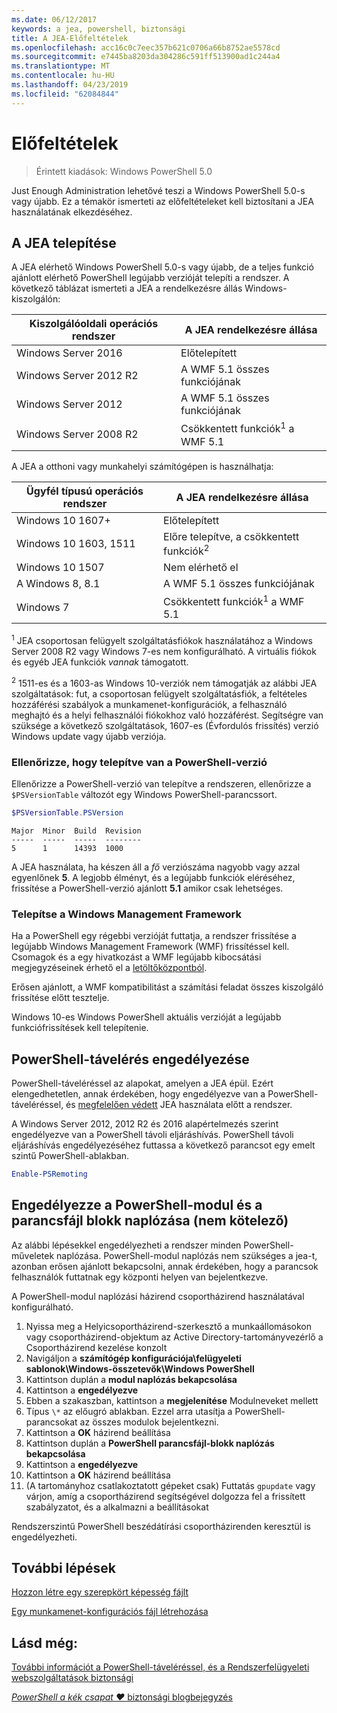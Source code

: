 ```yaml
---
ms.date: 06/12/2017
keywords: a jea, powershell, biztonsági
title: A JEA-Előfeltételek
ms.openlocfilehash: acc16c0c7eec357b621c0706a66b8752ae5578cd
ms.sourcegitcommit: e7445ba8203da304286c591ff513900ad1c244a4
ms.translationtype: MT
ms.contentlocale: hu-HU
ms.lasthandoff: 04/23/2019
ms.locfileid: "62084844"
---
```

# <a name="prerequisites"></a>Előfeltételek

> Érintett kiadások: Windows PowerShell 5.0

Just Enough Administration lehetővé teszi a Windows PowerShell 5.0-s vagy újabb.
Ez a témakör ismerteti az előfeltételeket kell biztosítani a JEA használatának elkezdéséhez.

## <a name="install-jea"></a>A JEA telepítése

A JEA elérhető Windows PowerShell 5.0-s vagy újabb, de a teljes funkció ajánlott elérhető PowerShell legújabb verzióját telepíti a rendszer.
A következő táblázat ismerteti a JEA a rendelkezésre állás Windows-kiszolgálón:

Kiszolgálóoldali operációs rendszer   | A JEA rendelkezésre állása
--------------------------|--------------------------------
Windows Server 2016       | Előtelepített
Windows Server 2012 R2    | A WMF 5.1 összes funkciójának
Windows Server 2012       | A WMF 5.1 összes funkciójának
Windows Server 2008 R2    | Csökkentett funkciók<sup>1</sup> a WMF 5.1

A JEA a otthoni vagy munkahelyi számítógépen is használhatja:

Ügyfél típusú operációs rendszer   | A JEA rendelkezésre állása
--------------------------|-----------------------------------------------------
Windows 10 1607+          | Előtelepített
Windows 10 1603, 1511     | Előre telepítve, a csökkentett funkciók<sup>2</sup>
Windows 10 1507           | Nem elérhető el
A Windows 8, 8.1            | A WMF 5.1 összes funkciójának
Windows 7                 | Csökkentett funkciók<sup>1</sup> a WMF 5.1

<sup>1</sup> JEA csoportosan felügyelt szolgáltatásfiókok használatához a Windows Server 2008 R2 vagy Windows 7-es nem konfigurálható.
A virtuális fiókok és egyéb JEA funkciók *vannak* támogatott.

<sup>2</sup> 1511-es és a 1603-as Windows 10-verziók nem támogatják az alábbi JEA szolgáltatások: fut, a csoportosan felügyelt szolgáltatásfiók, a feltételes hozzáférési szabályok a munkamenet-konfigurációk, a felhasználó meghajtó és a helyi felhasználói fiókokhoz való hozzáférést.
Segítségre van szüksége a következő szolgáltatások, 1607-es (Évfordulós frissítés) verzió Windows update vagy újabb verziója.

### <a name="check-which-version-of-powershell-is-installed"></a>Ellenőrizze, hogy telepítve van a PowerShell-verzió

Ellenőrizze a PowerShell-verzió van telepítve a rendszeren, ellenőrizze a `$PSVersionTable` változót egy Windows PowerShell-parancssort.

```powershell
$PSVersionTable.PSVersion
```

```output
Major  Minor  Build  Revision
-----  -----  -----  --------
5      1      14393  1000
```

A JEA használata, ha készen áll a *fő* verziószáma nagyobb vagy azzal egyenlőnek **5**.
A legjobb élményt, és a legújabb funkciók eléréséhez, frissítése a PowerShell-verzió ajánlott **5.1** amikor csak lehetséges.

### <a name="install-windows-management-framework"></a>Telepítse a Windows Management Framework

Ha a PowerShell egy régebbi verzióját futtatja, a rendszer frissítése a legújabb Windows Management Framework (WMF) frissítéssel kell.
Csomagok és a egy hivatkozást a WMF legújabb kibocsátási megjegyzéseinek érhető el a [letöltőközpontból](https://blogs.msdn.microsoft.com/powershell/2016/02/24/windows-management-framework-wmf-5-0-rtm-packages-has-been-republished/).

Erősen ajánlott, a WMF kompatibilitást a számítási feladat összes kiszolgáló frissítése előtt tesztelje.

Windows 10-es Windows PowerShell aktuális verzióját a legújabb funkciófrissítések kell telepítenie.

## <a name="enable-powershell-remoting"></a>PowerShell-távelérés engedélyezése

PowerShell-táveléréssel az alapokat, amelyen a JEA épül.
Ezért elengedhetetlen, annak érdekében, hogy engedélyezve van a PowerShell-táveléréssel, és [megfelelően védett](/powershell/scripting/setup/winrmsecurity) JEA használata előtt a rendszer.

A Windows Server 2012, 2012 R2 és 2016 alapértelmezés szerint engedélyezve van a PowerShell távoli eljáráshívás.
PowerShell távoli eljáráshívás engedélyezéséhez futtassa a következő parancsot egy emelt szintű PowerShell-ablakban.

```powershell
Enable-PSRemoting
```

## <a name="enable-powershell-module-and-script-block-logging-optional"></a>Engedélyezze a PowerShell-modul és a parancsfájl blokk naplózása (nem kötelező)

Az alábbi lépésekkel engedélyezheti a rendszer minden PowerShell-műveletek naplózása.
PowerShell-modul naplózás nem szükséges a jea-t, azonban erősen ajánlott bekapcsolni, annak érdekében, hogy a parancsok felhasználók futtatnak egy központi helyen van bejelentkezve.

A PowerShell-modul naplózási házirend csoportházirend használatával konfigurálható.

1. Nyissa meg a Helyicsoportházirend-szerkesztő a munkaállomásokon vagy csoportházirend-objektum az Active Directory-tartományvezérlő a Csoportházirend kezelése konzolt
2. Navigáljon a **számítógép konfigurációja\\felügyeleti sablonok\\Windows-összetevők\\Windows PowerShell**
3. Kattintson duplán a **modul naplózás bekapcsolása**
4. Kattintson a **engedélyezve**
5. Ebben a szakaszban, kattintson a **megjelenítése** Modulneveket mellett
6. Típus `\*` az előugró ablakban. Ezzel arra utasítja a PowerShell-parancsokat az összes modulok bejelentkezni.
7. Kattintson a **OK** házirend beállítása
8. Kattintson duplán a **PowerShell parancsfájl-blokk naplózás bekapcsolása**
9. Kattintson a **engedélyezve**
10. Kattintson a **OK** házirend beállítása
11. (A tartományhoz csatlakoztatott gépeket csak) Futtatás `gpupdate` vagy várjon, amíg a csoportházirend segítségével dolgozza fel a frissített szabályzatot, és a alkalmazni a beállításokat

Rendszerszintű PowerShell beszédátírási csoportházirenden keresztül is engedélyezheti.

## <a name="next-steps"></a>További lépések

[Hozzon létre egy szerepkört képesség fájlt](role-capabilities.md)

[Egy munkamenet-konfigurációs fájl létrehozása](session-configurations.md)

## <a name="see-also"></a>Lásd még:

[További információt a PowerShell-táveléréssel, és a Rendszerfelügyeleti webszolgáltatások biztonsági](/powershell/scripting/setup/winrmsecurity)

[*PowerShell a kék csapat ♥* biztonsági blogbejegyzés](https://blogs.msdn.microsoft.com/powershell/2015/06/09/powershell-the-blue-team/)